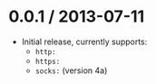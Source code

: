 0.0.1 / 2013-07-11
==================

 - Initial release, currently supports:
   - `http:`
   - `https:`
   - `socks:` (version 4a)
